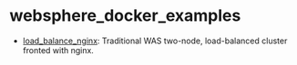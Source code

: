 # websphere_docker_examples

* [load_balance_nginx](https://github.com/kgibm/websphere_docker_examples/tree/master/load_balance_nginx): Traditional WAS two-node, load-balanced cluster fronted with nginx.
